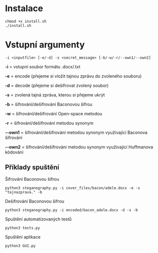# Instalace

```
chmod +x install.sh
./install.sh
```

# Vstupní argumenty
```
-i <inputfile> [-e/-d] -s <secret_message> [-b/-w/-r/--own1/--own2]
```
__-i__ = vstupní soubor formátu .docx/.txt

__-e__ = encode (přejeme si vložit tajnou zprávu do zvoleného souboru)

__-d__ = decode (přejeme si dešifrovat zvolený soubor)

__-s__ = zvolená tajná zpráva, kterou si přejeme ukrýt 

__-b__ = šifrování/dešifrování Baconovou šifrou

__-w__ = šifrování/dešifrování Open-space metodou

__-r__ = šifrování/dešifrování metodou synonym

__--own1__ = šifrování/dešifrování metodou synonym využívající Baconova šifrování

__--own2__ = šifrování/dešifrování metodou synonym využívající Huffmanova kódování

## Příklady spuštění
Šifrování Baconovou šifrou
```
python3 steganography.py -i cover_files/bacon/adele.docx -e -s "tajnazprava." -b 
```
Dešifrování Baconovou šifrou
```
python3 steganography.py -i encoded/bacon_adele.docx -d -s -b 
```
Spuštění automatizovaných testů
```
python3 tests.py
```
Spuštění aplikace
```
python3 GUI.py
```